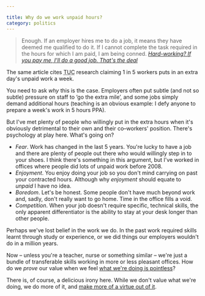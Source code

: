 ```yaml
---

title: Why do we work unpaid hours?
category: politics
---
```


> Enough. If an employer hires me to do a job, it means they have deemed me qualified to do it. If I cannot complete the task required in the hours for which I am paid, I am being conned. <cite><a href="https://www.theguardian.com/commentisfree/2013/nov/17/hard-work-pay-good-job">Hard-working? If you pay me, I'll do a good job. That's the deal</a></cite>

The same article cites <abbr title="Trade Union Council">TUC</abbr> research claiming 1 in 5 workers puts in an extra day's unpaid work a week.

You need to ask *why* this is the case. Employers often put subtle (and not so subtle) pressure on staff to &#8216;go the extra mile&#8217;, and some jobs simply demand additional hours (teaching is an obvious example: I defy anyone to prepare a week's work in 5 hours PPA).

But I've met plenty of people who willingly put in the extra hours when it's obviously detrimental to their own and their co&#8211;workers' position. There's psychology at play here. What's going on?

- *Fear*. Work has changed in the last 5 years. You're lucky to have a job and there are plenty of people out there who would willingly step in to your shoes. I think there's something in this argument, but I've worked in offices where people did lots of unpaid work before 2008.
- *Enjoyment*. You enjoy doing your job so you don't mind carrying on past your contracted hours. Although why *enjoyment* should equate to *unpaid* I have no idea.
- *Boredom*. Let's be honest. Some people don't have much beyond work and, sadly, don't really want to go home. Time in the office fills a void.
- *Competition*. When your job doesn't require specific, technical skills, the only apparent differentiator is the ability to stay at your desk longer than other people.

Perhaps we've lost belief in the work we do. In the past work required skills learnt through study or experience, or we did things our employers wouldn't do in a million years.

Now &#8211; unless you're a teacher, nurse or something similar &#8211; we're just a bundle of transferable skills working in more or less pleasant offices. How do we *prove* our value when we feel <a href="https://www.strikemag.org/bullshit-jobs/">what we're doing is pointless</a>?

There is, of course, a delicious irony here. While we don't value what we're doing, we do more of it, and <a href="https://blogs.ft.com/westminster/2013/09/tory-ministers-try-to-flog-the-phrase-hardworking-to-death/">make more of a virtue out of it</a>.
